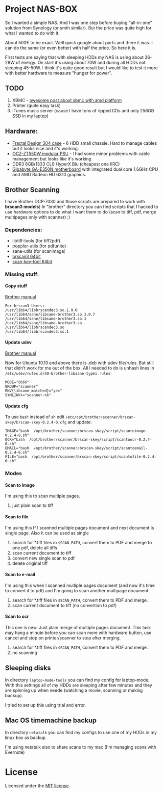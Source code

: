 # Project NAS-BOX

So I wanted a simple NAS. And I was one step before buying "all-in-one" solution from Synology (or smth similar). 
But the price was quite high for what I wanted to do with it.

About 500€ to be exact. Well quick google about parts and there it was. I can do the same (or even better) 
with half the price. So here it is.

First tests are saying that with sleeping HDDs my NAS is using about 26-28W of energy. On start it's using about 
70W and during all HDDs not sleeping 45-50W.
I think it's quite good result but I would like to test it more with better hardware to measure "hunger for power".

## TODO
1. XBMC - [awesome post about xbmc with amd platform](http://forum.xbmc.org/showthread.php?tid=116996)
2. Printer (quite easy task)
3. iTunes music server (cause I have tons of ripped CDs and only 256GB SSD in my laptop)

## Hardware:
+ [Fractal Design 304 case](http://www.fractal-design.com/?view=product&category=2&prod=94) - 6 HDD small chassie. Hard to manage cables but it looks nice and it's working.
+ [OCZ-ZT550W modular PSU](http://ocz.com/consumer/psu/zt-series-550w-750w-power-supply) - I had some minor problems with cable management but looks like it's working
+ DDR3 8GB/1333 CL9 HyperX Blu (cheapest one IIRC)
+ [Gigabyte GA-E350N motherboard](http://www.gigabyte.us/products/product-page.aspx?pid=4264) with integrated dual core 1.6GHz CPU and AMD Radeon HD 6310 graphics.

## Brother Scanning

I have Brother DCP-7030 and those scripts are prepared to work with **brscan3 models**)
In "brother" directory you can find scripts that I hacked to use hardware options to do what I want them to do (scan to tiff, pdf, merge multipages only with scanner) ;)


### Dependencies:
+ libtiff-tools (for tiff2pdf)
+ poppler-utils (for pdfunite)
+ sane-utils (for scanimage)
+ [brscan3 64bit](http://welcome.solutions.brother.com/bsc/public_s/id/linux/en/download_scn.html#brscan3)
+ [scan-key-tool 64bit](http://welcome.solutions.brother.com/bsc/public_s/id/linux/en/download_scn.html#brscan3)

### Missing stuff:
#### Copy stuff
[Brother manual](http://welcome.solutions.brother.com/bsc/public_s/id/linux/en/faq_scn.html#f00101)

```
For brscan3 Users:
/usr/lib64/libbrscandec3.so.1.0.0
/usr/lib64/sane/libsane-brother3.so.1.0.7
/usr/lib64/sane/libsane-brother3.so.1
/usr/lib64/sane/libsane-brother3.so
/usr/lib64/libbrscandec3.so
/usr/lib64/libbrscandec3.so.1
```

#### Update udev
[Brother manual](http://welcome.solutions.brother.com/bsc/public_s/id/linux/en/instruction_scn1c.html#u13.04)

Now for Ubuntu 10.10 and above there is .deb with udev file/rules.
But still that didn't work for me out of the box.
All I needed to do is unhash lines in ```/etc/udev/rules.d/40-brother-libsane-type1.rules```:

```
MODE="0666"
GROUP="scanner"
ENV{libsane_matched}="yes"
SYMLINK+="scanner-%k"
```

#### Update cfg
To use ```bash``` instead of ```sh``` edit ```/etc/opt/brother/scanner/brscan-skey/brscan-skey-0.2.4-0.cfg``` and update:

```
IMAGE="bash  /opt/brother/scanner/brscan-skey/script/scantoimage-0.2.4-0.sh"
OCR="bash  /opt/brother/scanner/brscan-skey/script/scantoocr-0.2.4-0.sh"
EMAIL="bash  /opt/brother/scanner/brscan-skey/script/scantoemail-0.2.4-0.sh"
FILE="bash  /opt/brother/scanner/brscan-skey/script/scantofile-0.2.4-0.sh"
```

### Modes

#### Scan to image

I'm using this to scan multiple pages.

1. just plain scan to tiff

#### Scan to file

I'm using this If I scanned multiple pages document and next document is single page. Also It can be used as single 

1. search for *.tiff files in ```$SCAN_PATH```, convert them to PDF and merge to one pdf, delete all tiffs
2. scan current document to tiff
3. convert new single scan to pdf
4. delete original tiff

#### Scan to e-mail

I'm using this when I scanned multiple pages document (and now it's time to convert it to pdf) 
and I'm going to scan another multipage document.

1. search for *.tiff files in ```$SCAN_PATH```, convert them to PDF and merge.
2. scan current document to tiff (no convertion to pdf)

#### Scan to ocr

This one is new. Just plain merge of multiple pages document.
This task may hang a minute before you can scan more with hardware button, use cancel and stop on 
printer/scanner to stop after merging.

1. search for *.tiff files in ```$SCAN_PATH```, convert them to PDF and merge.
2. no scanning 


## Sleeping disks

In directory ```laptop-mode-tools``` you can find my config for laptop-mode. With this settings all of 
my HDDs are sleeping after few minutes and they are spinning up when neede (watching a movie, scanning 
or making backup).

I tried to set up this using trial and error.

## Mac OS timemachine backup

In directory ```netatalk``` you can find my configs to use one of my HDDs in my linux box as backup.

I'm using netatalk also to share scans to my mac (I'm managing scans with Evernote)

# License

Licensed under the [MIT license](http://opensource.org/licenses/MIT).
